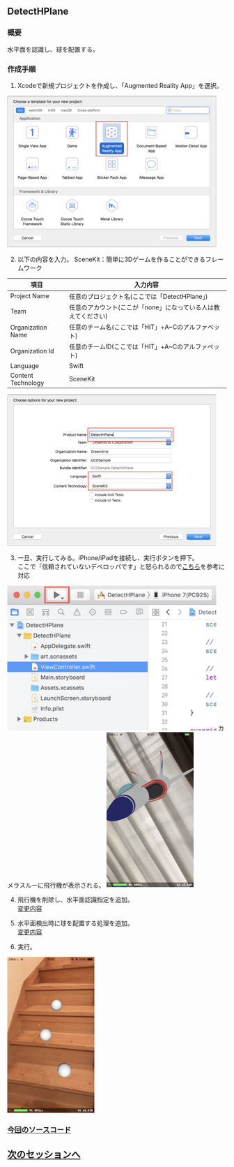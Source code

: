 ## DetectHPlane
### 概要
水平面を認識し、球を配置する。
### 作成手順  

1. Xcodeで新規プロジェクトを作成し、「Augmented Reality App」を選択。  
<img src="images/detect_hplane_select_ar.png" width="480"/>   

2. 以下の内容を入力。
SceneKit：簡単に3Dゲームを作ることができるフレームワーク  

|項目|入力内容|
| -- | -- |
|Project Name|任意のプロジェクト名(ここでは「DetectHPlane」)|
|Team|任意のアカウント(ここが「none」になっている人は教えてください)|
|Organization Name|任意のチーム名(ここでは「HIT」+A~Cのアルファベット)|
|Organization Id|任意のチームID(ここでは「HIT」+A~Cのアルファベット)|
|Language|Swift|
|Content Technology|SceneKit|

<img src="images/detect_hplane_select_swift_scene_kit.png" width="480"/>  

3. 一旦、実行してみる。iPhone/iPadを接続し、実行ボタンを押下。  
   ここで「信頼されていないデベロッパです」と怒られるので[こちら](https://code-schools.com/xcode-error-2/)を参考に対応
<img src="images/detect_hplane_initial_run.png" width="480"/>  
カメラスルーに飛行機が表示される。  
<img src="images/detect_hplane_initial_run_ship.png" width="200"/>  

4. 飛行機を削除し、水平面認識指定を追加。  
[変更内容](https://github.com/da351hon/DetectHPlane/commit/2a964fc8b8b52a165174da7134336c1e415335cf)

5. 水平面検出時に球を配置する処理を追加。  
[変更内容](https://github.com/da351hon/DetectHPlane/commit/4280be1f1c8aea9408daf1aa038f70411c12b231)

6. 実行。
<img src="images/detect_hplane.png" width="200"/>  

### [今回のソースコード](./DetectHPlane/ViewController.swift)


## [次のセッションへ](../DetectImage)
